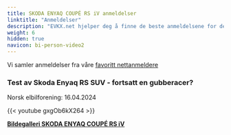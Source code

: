 ```yaml
---
title: SKODA ENYAQ COUPÉ RS iV anmeldelser
linktitle: "Anmeldelser"
description: "EVKX.net hjelper deg å finne de beste anmeldelsene for denne modellen."
weight: 6
hidden: true
navicon: bi-person-video2
---
```

Vi samler anmeldelser fra våre [favoritt nettanmeldere](../../../../../guides/evreviewers/)

<div class="container text-center shadow p-2 pe-4 mb-5 bg-body-tertiary rounded border">
<h3>Test av Skoda Enyaq RS SUV - fortsatt en gubberacer?</h3>
<p>Norsk elbilforening: 16.04.2024</p>

{{< youtube gxgOb6kX264 >}}

</div>
<div class="mt-3 mb-3">
<a href="../gallery/" class="text-decoration-none text-black">
<strong><i class="bi-arrow-left"></i>Bildegalleri  </strong>
</a>
<a href="../" class="text-decoration-none text-black float-end">
<strong>SKODA ENYAQ COUPÉ RS iV <i class="bi-arrow-right"></i></strong>
</a>
</div>
